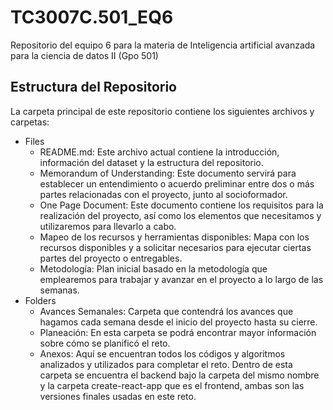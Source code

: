 # TC3007C.501_EQ6
Repositorio del equipo 6 para la materia de Inteligencia artificial avanzada para la ciencia de datos II (Gpo 501)

## Estructura del Repositorio 
La carpeta principal de este repositorio contiene los siguientes archivos y carpetas:

- Files
   - README.md: Este archivo actual contiene la introducción, información del dataset y la estructura del repositorio.
   - Memorandum of Understanding: Este documento servirá para establecer un entendimiento o acuerdo preliminar entre dos o más partes relacionadas con el proyecto, junto al socioformador.
   - One Page Document: Este documento contiene los requisitos para la realización del proyecto, así como los elementos que necesitamos y utilizaremos para llevarlo a cabo.
   - Mapeo de los recursos y herramientas disponibles: Mapa con los recursos disponibles y a solicitar necesarios para ejecutar ciertas partes del proyecto o entregables.
   - Metodología: Plan inicial basado en la metodología que emplearemos para trabajar y avanzar en el proyecto a lo largo de las semanas.
- Folders
   - Avances Semanales: Carpeta que contendrá los avances que hagamos cada semana desde el inicio del proyecto hasta su cierre.
   - Planeación: En esta carpeta se podrá encontrar mayor información sobre cómo se planificó el reto.
   - Anexos: Aquí se encuentran todos los códigos y algoritmos analizados y utilizados para completar el reto. Dentro de esta carpeta se encuentra el backend bajo la carpeta del mismo nombre y la carpeta create-react-app que es el frontend, ambas son las versiones finales usadas en este reto.

   

